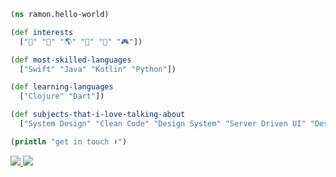 ```clojure
(ns ramon.hello-world)

(def interests
  ["🎸" "🌳" "🌎" "🔭" "📙" "🎮"])

(def most-skilled-languages
  ["Swift" "Java" "Kotlin" "Python"])

(def learning-languages
  ["Clojure" "Dart"])

(def subjects-that-i-love-talking-about
  ["System Design" "Clean Code" "Design System" "Server Driven UI" "Design Patterns"])

(println "get in touch ⬇️")
```
<a href="https://www.linkedin.com/in/ramonhonorio" alt="LinkedIn">
  <img src="https://img.shields.io/badge/LinkedIn-0077B5?style=for-the-badge&logo=linkedin&logoColor=white">
</a> 

<a href="https://www.instagram.com/ramonoise/" alt="Instagram">
  <img src="https://img.shields.io/badge/Instagram-E4405F?style=for-the-badge&logo=instagram&logoColor=white">
</a>
